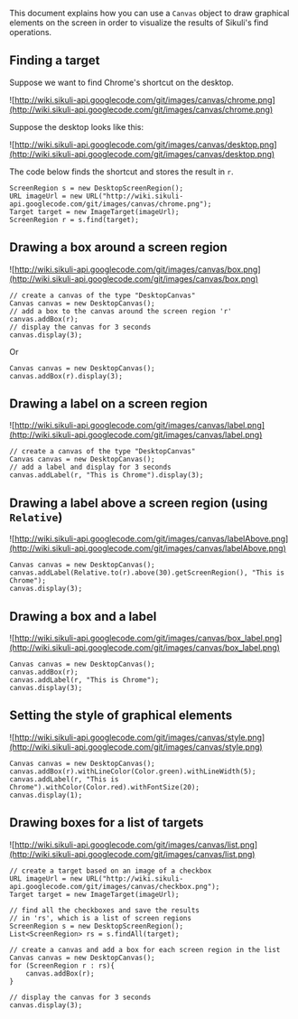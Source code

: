 This document explains how you can use a `Canvas` object to draw graphical elements on the screen in order to visualize the results of Sikuli's find operations.

## Finding a target ##
Suppose we want to find Chrome's shortcut on the desktop.

![http://wiki.sikuli-api.googlecode.com/git/images/canvas/chrome.png](http://wiki.sikuli-api.googlecode.com/git/images/canvas/chrome.png)

Suppose the desktop looks like this:

![http://wiki.sikuli-api.googlecode.com/git/images/canvas/desktop.png](http://wiki.sikuli-api.googlecode.com/git/images/canvas/desktop.png)


The code below finds the shortcut and stores the result in `r`.
```
ScreenRegion s = new DesktopScreenRegion();
URL imageUrl = new URL("http://wiki.sikuli-api.googlecode.com/git/images/canvas/chrome.png");
Target target = new ImageTarget(imageUrl);
ScreenRegion r = s.find(target);
```

## Drawing a box around a screen region ##

![http://wiki.sikuli-api.googlecode.com/git/images/canvas/box.png](http://wiki.sikuli-api.googlecode.com/git/images/canvas/box.png)

```
// create a canvas of the type "DesktopCanvas"
Canvas canvas = new DesktopCanvas();
// add a box to the canvas around the screen region 'r'
canvas.addBox(r);
// display the canvas for 3 seconds
canvas.display(3);
```

Or
```
Canvas canvas = new DesktopCanvas();
canvas.addBox(r).display(3);
```

## Drawing a label on a screen region ##

![http://wiki.sikuli-api.googlecode.com/git/images/canvas/label.png](http://wiki.sikuli-api.googlecode.com/git/images/canvas/label.png)

```
// create a canvas of the type "DesktopCanvas"
Canvas canvas = new DesktopCanvas();
// add a label and display for 3 seconds
canvas.addLabel(r, "This is Chrome").display(3);
```

## Drawing a label above a screen region (using `Relative`) ##

![http://wiki.sikuli-api.googlecode.com/git/images/canvas/labelAbove.png](http://wiki.sikuli-api.googlecode.com/git/images/canvas/labelAbove.png)

```
Canvas canvas = new DesktopCanvas();
canvas.addLabel(Relative.to(r).above(30).getScreenRegion(), "This is Chrome");
canvas.display(3);
```

## Drawing a box and a label ##

![http://wiki.sikuli-api.googlecode.com/git/images/canvas/box_label.png](http://wiki.sikuli-api.googlecode.com/git/images/canvas/box_label.png)

```
Canvas canvas = new DesktopCanvas();
canvas.addBox(r);
canvas.addLabel(r, "This is Chrome");
canvas.display(3);
```

## Setting the style of graphical elements ##

![http://wiki.sikuli-api.googlecode.com/git/images/canvas/style.png](http://wiki.sikuli-api.googlecode.com/git/images/canvas/style.png)

```
Canvas canvas = new DesktopCanvas();
canvas.addBox(r).withLineColor(Color.green).withLineWidth(5);
canvas.addLabel(r, "This is Chrome").withColor(Color.red).withFontSize(20);
canvas.display(1);
```

## Drawing boxes for a list of targets ##

![http://wiki.sikuli-api.googlecode.com/git/images/canvas/list.png](http://wiki.sikuli-api.googlecode.com/git/images/canvas/list.png)

```
// create a target based on an image of a checkbox
URL imageUrl = new URL("http://wiki.sikuli-api.googlecode.com/git/images/canvas/checkbox.png");
Target target = new ImageTarget(imageUrl);

// find all the checkboxes and save the results
// in 'rs', which is a list of screen regions
ScreenRegion s = new DesktopScreenRegion();
List<ScreenRegion> rs = s.findAll(target);

// create a canvas and add a box for each screen region in the list
Canvas canvas = new DesktopCanvas();
for (ScreenRegion r : rs){
	canvas.addBox(r);
}

// display the canvas for 3 seconds
canvas.display(3);
```